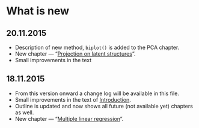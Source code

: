 # What is new

## 20.11.2015
* Description of new method, `biplot()` is added to the PCA chapter.
* New chapter — “[Projection on latent structures](chapter6/text.md)”.
* Small improvements in the text

## 18.11.2015
* From this version onward a change log will be available in this file.
* Small improvements in the text of [Introduction](README.md).
* Outline is updated and now shows all future (not available yet) chapters as well.
* New chapter — “[Multiple linear regression](chapter5/text.md)”.